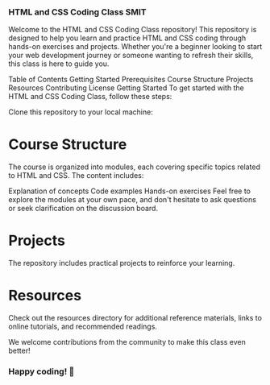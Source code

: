 ### HTML and CSS Coding Class SMIT
Welcome to the HTML and CSS Coding Class repository! This repository is designed to help you learn and practice HTML and CSS coding through hands-on exercises and projects. Whether you're a beginner looking to start your web development journey or someone wanting to refresh their skills, this class is here to guide you.

Table of Contents
Getting Started
Prerequisites
Course Structure
Projects
Resources
Contributing
License
Getting Started
To get started with the HTML and CSS Coding Class, follow these steps:

Clone this repository to your local machine:

# Course Structure
The course is organized into modules, each covering specific topics related to HTML and CSS. The content includes:

Explanation of concepts
Code examples
Hands-on exercises
Feel free to explore the modules at your own pace, and don't hesitate to ask questions or seek clarification on the discussion board.

# Projects
The repository includes practical projects to reinforce your learning.

# Resources
Check out the resources directory for additional reference materials, links to online tutorials, and recommended readings.

We welcome contributions from the community to make this class even better!

### Happy coding! 🚀
